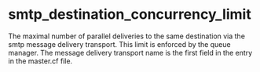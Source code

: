 # smtp_destination_concurrency_limit 

 The maximal number of parallel deliveries to the same destination
via the smtp message delivery transport. This limit is enforced by
the queue manager. The message delivery transport name is the first
field in the entry in the master.cf file.  


